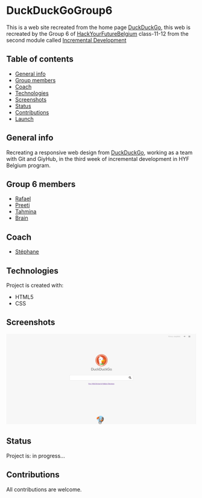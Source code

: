 # DuckDuckGoGroup6

This is a web site recreated from the home page [DuckDuckGo](https://duckduckgo.com/?va=z&t=hr&atb=v214-1), this web is recreated by the Group 6 of [HackYourFutureBelgium](https://hackyourfuture.be/) class-11-12 from the second module called [Incremental Development](https://github.com/HackYourFutureBelgium/incremental-development)

## Table of contents

- [General info](#general-info)
- [Group members](#Group_members)
- [Coach](#coach)
- [Technologies](#technologies)
- [Screenshots](#Screenshots)
- [Status](#status)
- [Contributions](#contributions)
- [Launch](https://rago89.github.io/DuckDuckGoGroup6/)

## General info

Recreating a responsive web design from [DuckDuckGo](https://duckduckgo.com/?va=z&t=hr&atb=v214-1), working as a team with Git and GiyHub, in the third week of incremental development in HYF Belgium program.

## Group 6 members

- [Rafael](https://github.com/rago89)
- [Preeti](https://github.com/Preeti-t)
- [Tahmina](https://github.com/tahminarasoli)
- [Brain](https://github.com/Brainketunze)

## Coach

- [Stéphane](https://about.me/snicoll)

## Technologies

Project is created with:

- HTML5
- CSS

## Screenshots

![Homepage Screenshot](Img/screenshotduckduckgo.png)

## Status

Project is: in progress...

## Contributions

All contributions are welcome.
